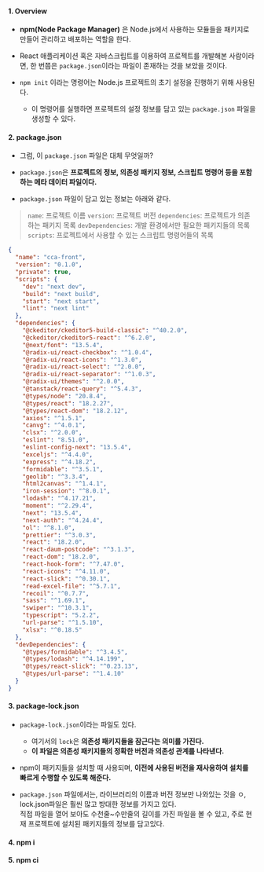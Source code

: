
#### 1. Overview

- **npm(Node Package Manager)** 은 Node.js에서 사용하는 모듈들을 패키지로 만들어 관리하고 배포하는 역할을 한다.
- React 애플리케이션 혹은 자바스크립트를 이용하여 프로젝트를 개발해본 사람이라면, 한 번쯤은 `package.json`이라는 파일이 존재하는 것을 보았을 것이다. 

- `npm init` 이라는 명령어는 Node.js 프로젝트의 초기 설정을 진행하기 위해 사용된다.
	- 이 명령어를 실행하면 프로젝트의 설정 정보를 담고 있는 `package.json` 파일을 생성할 수 있다.


#### 2. package.json

- 그럼, 이 `package.json` 파일은 대체 무엇일까?
- `package.json`은 **프로젝트의 정보, 의존성 패키지 정보, 스크립트 명령어 등을 포함하는 메타 데이터 파일이다.**

- `package.json` 파일이 담고 있는 정보는 아래와 같다.
> `name`: 프로젝트 이름
> `version`: 프로젝트 버전
> `dependencies`: 프로젝트가 의존하는 패키지 목록
> `devDependencies`: 개발 환경에서만 필요한 패키지들의 목록
> `scripts`: 프로젝트에서 사용할 수 있는 스크립트 명령어들의 목록

```json
{
  "name": "cca-front",
  "version": "0.1.0",
  "private": true,
  "scripts": {
    "dev": "next dev",
    "build": "next build",
    "start": "next start",
    "lint": "next lint"
  },
  "dependencies": {
    "@ckeditor/ckeditor5-build-classic": "^40.2.0",
    "@ckeditor/ckeditor5-react": "^6.2.0",
    "@next/font": "13.5.4",
    "@radix-ui/react-checkbox": "^1.0.4",
    "@radix-ui/react-icons": "^1.3.0",
    "@radix-ui/react-select": "^2.0.0",
    "@radix-ui/react-separator": "^1.0.3",
    "@radix-ui/themes": "^2.0.0",
    "@tanstack/react-query": "^5.4.3",
    "@types/node": "20.8.4",
    "@types/react": "18.2.27",
    "@types/react-dom": "18.2.12",
    "axios": "^1.5.1",
    "canvg": "^4.0.1",
    "clsx": "^2.0.0",
    "eslint": "8.51.0",
    "eslint-config-next": "13.5.4",
    "exceljs": "^4.4.0",
    "express": "^4.18.2",
    "formidable": "^3.5.1",
    "geolib": "^3.3.4",
    "html2canvas": "^1.4.1",
    "iron-session": "^8.0.1",
    "lodash": "^4.17.21",
    "moment": "^2.29.4",
    "next": "13.5.4",
    "next-auth": "^4.24.4",
    "ol": "^8.1.0",
    "prettier": "^3.0.3",
    "react": "18.2.0",
    "react-daum-postcode": "^3.1.3",
    "react-dom": "18.2.0",
    "react-hook-form": "^7.47.0",
    "react-icons": "^4.11.0",
    "react-slick": "^0.30.1",
    "read-excel-file": "^5.7.1",
    "recoil": "^0.7.7",
    "sass": "^1.69.1",
    "swiper": "^10.3.1",
    "typescript": "5.2.2",
    "url-parse": "^1.5.10",
    "xlsx": "^0.18.5"
  },
  "devDependencies": {
    "@types/formidable": "^3.4.5",
    "@types/lodash": "^4.14.199",
    "@types/react-slick": "^0.23.13",
    "@types/url-parse": "^1.4.10"
  }
}

```


#### 3. package-lock.json

- `package-lock.json`이라는 파일도 있다. 
	- 여기서의 `lock`은 **의존성 패키지들을 잠근다는 의미를 가진다.**
	- **이 파일은 의존성 패키지들의 정확한 버전과 의존성 관계를 나타낸다.**

- npm이 패키지들을 설치할 때 사용되며, **이전에 사용된 버전을 재사용하여 설치를 빠르게 수행할 수 있도록 해준다.**

- `package.json` 파일에서는, 라이브러리의 이름과 버전 정보만 나와있는 것을 ㅇ, lock.json파일은 훨씬 많고 방대한 정보를 가지고 있다.  
직접 파일을 열어 보아도 수천줄~수만줄의 길이를 가진 파일을 볼 수 있고, 주로 현재 프로젝트에 설치된 패키지들의 정보를 담고있다.
#### 4. npm i


#### 5. npm ci
